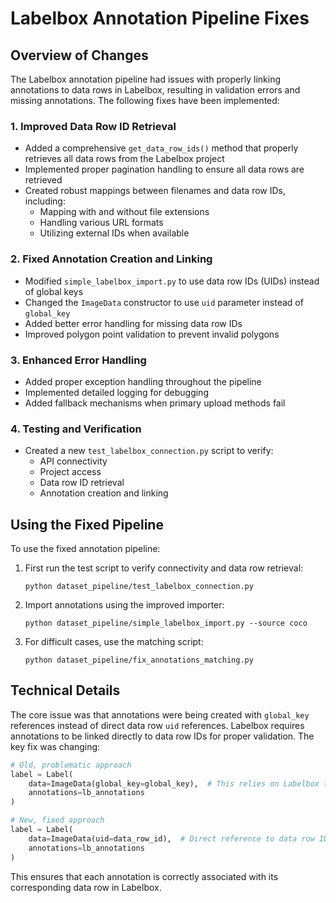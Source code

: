 # Labelbox Annotation Pipeline Fixes

## Overview of Changes

The Labelbox annotation pipeline had issues with properly linking annotations to data rows in Labelbox, resulting in validation errors and missing annotations. The following fixes have been implemented:

### 1. Improved Data Row ID Retrieval

- Added a comprehensive `get_data_row_ids()` method that properly retrieves all data rows from the Labelbox project
- Implemented proper pagination handling to ensure all data rows are retrieved
- Created robust mappings between filenames and data row IDs, including:
  - Mapping with and without file extensions
  - Handling various URL formats
  - Utilizing external IDs when available

### 2. Fixed Annotation Creation and Linking

- Modified `simple_labelbox_import.py` to use data row IDs (UIDs) instead of global keys
- Changed the `ImageData` constructor to use `uid` parameter instead of `global_key`
- Added better error handling for missing data row IDs
- Improved polygon point validation to prevent invalid polygons

### 3. Enhanced Error Handling

- Added proper exception handling throughout the pipeline
- Implemented detailed logging for debugging
- Added fallback mechanisms when primary upload methods fail

### 4. Testing and Verification

- Created a new `test_labelbox_connection.py` script to verify:
  - API connectivity
  - Project access
  - Data row ID retrieval
  - Annotation creation and linking

## Using the Fixed Pipeline

To use the fixed annotation pipeline:

1. First run the test script to verify connectivity and data row retrieval:
   ```
   python dataset_pipeline/test_labelbox_connection.py
   ```

2. Import annotations using the improved importer:
   ```
   python dataset_pipeline/simple_labelbox_import.py --source coco
   ```

3. For difficult cases, use the matching script:
   ```
   python dataset_pipeline/fix_annotations_matching.py
   ```

## Technical Details

The core issue was that annotations were being created with `global_key` references instead of direct data row `uid` references. Labelbox requires annotations to be linked directly to data row IDs for proper validation. The key fix was changing:

```python
# Old, problematic approach
label = Label(
    data=ImageData(global_key=global_key),  # This relies on Labelbox to match by filename
    annotations=lb_annotations
)

# New, fixed approach
label = Label(
    data=ImageData(uid=data_row_id),  # Direct reference to data row ID
    annotations=lb_annotations
)
```

This ensures that each annotation is correctly associated with its corresponding data row in Labelbox.
